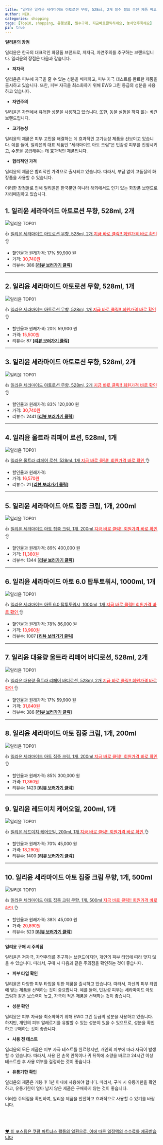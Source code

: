 ```yaml
---
title: "일리윤 일리윤 세라마이드 아토로션 무향, 528ml, 2개 필수 필요 추천 제품 비교 최저 가격 비교 장점 구매 후기 구매평"
author: NEO.
categories: shopping
tags: [Top10, shopping, 유행상품, 필수구매, 지금바로클릭하세요, 놓치면후회해요]
pin: true
---
```

**일리윤의 장점**

일리윤은 한국의 대표적인 화장품 브랜드로, 저자극, 자연주의를 추구하는 브랜드입니다. 일리윤의 장점은 다음과 같습니다.

* **저자극**

일리윤은 피부에 자극을 줄 수 있는 성분을 배제하고, 피부 자극 테스트를 완료한 제품을 출시하고 있습니다. 또한, 피부 자극을 최소화하기 위해 EWG 그린 등급의 성분을 사용하고 있습니다.

* **자연주의**

일리윤은 자연에서 유래한 성분을 사용하고 있습니다. 또한, 동물 실험을 하지 않는 비건 브랜드입니다.

* **고기능성**

일리윤의 제품은 피부 고민을 해결하는 데 효과적인 고기능성 제품을 선보이고 있습니다. 예를 들어, 일리윤의 대표 제품인 "세라마이드 아토 크림"은 민감성 피부를 진정시키고, 수분을 공급해주는 데 효과적인 제품입니다.

* **합리적인 가격**

일리윤의 제품은 합리적인 가격으로 출시되고 있습니다. 따라서, 부담 없이 고품질의 화장품을 사용할 수 있습니다.

이러한 장점들로 인해 일리윤은 한국뿐만 아니라 해외에서도 인기 있는 화장품 브랜드로 자리매김하고 있습니다.

   

## 1. 일리윤 세라마이드 아토로션 무향, 528ml, 2개

![일리윤 TOP01](https://thumbnail7.coupangcdn.com/thumbnails/remote/490x490ex/image/retail/images/8486910664458781-84dd5183-7234-465d-ab93-9d2c559b322c.crdownload)


👍 [일리윤 세라마이드 아토로션 무향, 528ml, 2개 <font color=red> 지금 바로 클릭!! 회원가격 바로 확인 </font> ](https://link.coupang.com/re/AFFSDP?lptag=AF3617701&subid=GithubCoopas&pageKey=6936824598&traceid=V0-153&itemId=16807084664&vendorItemId=84723562392) 👌 


- 할인율과 원래가격: 17%  59,900   원
- 가격: <span style='color:red'>30,740원</span>
- 리뷰수: 386  [**[리뷰 보러가기 클릭]**](https://link.coupang.com/re/AFFSDP?lptag=AF3617701&subid=GithubCoopas&pageKey=6936824598&traceid=V0-153&itemId=16807084664&vendorItemId=84723562392)

---


   

## 2. 일리윤 세라마이드 아토로션 무향, 528ml, 1개

![일리윤 TOP01](https://thumbnail6.coupangcdn.com/thumbnails/remote/490x490ex/image/retail/images/2977220283279792-57ee4bf6-57db-4561-8fed-d9181ec85777.jpg)


👍 [일리윤 세라마이드 아토로션 무향, 528ml, 1개 <font color=red> 지금 바로 클릭!! 회원가격 바로 확인 </font> ](https://link.coupang.com/re/AFFSDP?lptag=AF3617701&subid=GithubCoopas&pageKey=6936824598&traceid=V0-153&itemId=13311997229&vendorItemId=3335127002) 👌 


- 할인율과 원래가격: 20%  59,900   원
- 가격: <span style='color:red'>15,500원</span>
- 리뷰수: 87  [**[리뷰 보러가기 클릭]**](https://link.coupang.com/re/AFFSDP?lptag=AF3617701&subid=GithubCoopas&pageKey=6936824598&traceid=V0-153&itemId=13311997229&vendorItemId=3335127002)

---


   

## 3. 일리윤 세라마이드 아토로션 무향, 528ml, 2개

![일리윤 TOP01](https://thumbnail7.coupangcdn.com/thumbnails/remote/490x490ex/image/retail/images/8486910664458781-84dd5183-7234-465d-ab93-9d2c559b322c.crdownload)


👍 [일리윤 세라마이드 아토로션 무향, 528ml, 2개 <font color=red> 지금 바로 클릭!! 회원가격 바로 확인 </font> ](https://link.coupang.com/re/AFFSDP?lptag=AF3617701&subid=GithubCoopas&pageKey=6936824598&traceid=V0-153&itemId=16807084664&vendorItemId=84723562392) 👌 


- 할인율과 원래가격: 83%  120,000   원
- 가격: <span style='color:red'>30,740원</span>
- 리뷰수: 2441  [**[리뷰 보러가기 클릭]**](https://link.coupang.com/re/AFFSDP?lptag=AF3617701&subid=GithubCoopas&pageKey=6936824598&traceid=V0-153&itemId=16807084664&vendorItemId=84723562392)

---


   

## 4. 일리윤 울트라 리페어 로션, 528ml, 1개

![일리윤 TOP01](https://thumbnail8.coupangcdn.com/thumbnails/remote/490x490ex/image/retail/images/2414583033506992-a03c9b52-923f-4e4a-a872-6adcce4a41a4.jpg)


👍 [일리윤 울트라 리페어 로션, 528ml, 1개 <font color=red> 지금 바로 클릭!! 회원가격 바로 확인 </font> ](https://link.coupang.com/re/AFFSDP?lptag=AF3617701&subid=GithubCoopas&pageKey=344528374&traceid=V0-153&itemId=12417488214&vendorItemId=3335127006) 👌 


- 할인율과 원래가격: 
- 가격: <span style='color:red'>16,570원</span>
- 리뷰수: 21  [**[리뷰 보러가기 클릭]**](https://link.coupang.com/re/AFFSDP?lptag=AF3617701&subid=GithubCoopas&pageKey=344528374&traceid=V0-153&itemId=12417488214&vendorItemId=3335127006)

---


   

## 5. 일리윤 세라마이드 아토 집중 크림, 1개, 200ml

![일리윤 TOP01](https://thumbnail7.coupangcdn.com/thumbnails/remote/490x490ex/image/retail/images/6939942633051113-84fc83f0-3e09-412d-8a7d-11f9f621a510.jpg)


👍 [일리윤 세라마이드 아토 집중 크림, 1개, 200ml <font color=red> 지금 바로 클릭!! 회원가격 바로 확인 </font> ](https://link.coupang.com/re/AFFSDP?lptag=AF3617701&subid=GithubCoopas&pageKey=7255541573&traceid=V0-153&itemId=16807390921&vendorItemId=3003330255) 👌 


- 할인율과 원래가격: 89%  400,000   원
- 가격: <span style='color:red'>11,360원</span>
- 리뷰수: 1344  [**[리뷰 보러가기 클릭]**](https://link.coupang.com/re/AFFSDP?lptag=AF3617701&subid=GithubCoopas&pageKey=7255541573&traceid=V0-153&itemId=16807390921&vendorItemId=3003330255)

---


   

## 6. 일리윤 세라마이드 아토 6.0 탑투토워시, 1000ml, 1개

![일리윤 TOP01](https://thumbnail9.coupangcdn.com/thumbnails/remote/490x490ex/image/retail/images/8653144425053913-a399cbb8-c76d-44e4-a441-bb59ae72eb5a.jpg)


👍 [일리윤 세라마이드 아토 6.0 탑투토워시, 1000ml, 1개 <font color=red> 지금 바로 클릭!! 회원가격 바로 확인 </font> ](https://link.coupang.com/re/AFFSDP?lptag=AF3617701&subid=GithubCoopas&pageKey=91830709&traceid=V0-153&itemId=9074856928&vendorItemId=76361145604) 👌 


- 할인율과 원래가격: 78%  86,000   원
- 가격: <span style='color:red'>13,960원</span>
- 리뷰수: 1007  [**[리뷰 보러가기 클릭]**](https://link.coupang.com/re/AFFSDP?lptag=AF3617701&subid=GithubCoopas&pageKey=91830709&traceid=V0-153&itemId=9074856928&vendorItemId=76361145604)

---


   

## 7. 일리윤 대용량 울트라 리페어 바디로션, 528ml, 2개

![일리윤 TOP01](https://thumbnail10.coupangcdn.com/thumbnails/remote/490x490ex/image/retail/images/b2847939-1004-4eb7-904c-81f65234260a5873123963858033979.png)


👍 [일리윤 대용량 울트라 리페어 바디로션, 528ml, 2개 <font color=red> 지금 바로 클릭!! 회원가격 바로 확인 </font> ](https://link.coupang.com/re/AFFSDP?lptag=AF3617701&subid=GithubCoopas&pageKey=344528374&traceid=V0-153&itemId=18173254532&vendorItemId=85322528116) 👌 


- 할인율과 원래가격: 17%  59,900   원
- 가격: <span style='color:red'>31,840원</span>
- 리뷰수: 386  [**[리뷰 보러가기 클릭]**](https://link.coupang.com/re/AFFSDP?lptag=AF3617701&subid=GithubCoopas&pageKey=344528374&traceid=V0-153&itemId=18173254532&vendorItemId=85322528116)

---


   

## 8. 일리윤 세라마이드 아토 집중 크림, 1개, 200ml

![일리윤 TOP01](https://thumbnail7.coupangcdn.com/thumbnails/remote/490x490ex/image/retail/images/6939942633051113-84fc83f0-3e09-412d-8a7d-11f9f621a510.jpg)


👍 [일리윤 세라마이드 아토 집중 크림, 1개, 200ml <font color=red> 지금 바로 클릭!! 회원가격 바로 확인 </font> ](https://link.coupang.com/re/AFFSDP?lptag=AF3617701&subid=GithubCoopas&pageKey=7255541573&traceid=V0-153&itemId=16807390921&vendorItemId=3003330255) 👌 


- 할인율과 원래가격: 85%  300,000   원
- 가격: <span style='color:red'>11,360원</span>
- 리뷰수: 1423  [**[리뷰 보러가기 클릭]**](https://link.coupang.com/re/AFFSDP?lptag=AF3617701&subid=GithubCoopas&pageKey=7255541573&traceid=V0-153&itemId=16807390921&vendorItemId=3003330255)

---


   

## 9. 일리윤 레드이치 케어오일, 200ml, 1개

![일리윤 TOP01](https://thumbnail6.coupangcdn.com/thumbnails/remote/490x490ex/image/retail/images/539256087455103-a6c162b9-c12a-4ff6-83eb-6a412ed11e63.jpg)


👍 [일리윤 레드이치 케어오일, 200ml, 1개 <font color=red> 지금 바로 클릭!! 회원가격 바로 확인 </font> ](https://link.coupang.com/re/AFFSDP?lptag=AF3617701&subid=GithubCoopas&pageKey=7397394900&traceid=V0-153&itemId=19139152492&vendorItemId=86762585256) 👌 


- 할인율과 원래가격: 70%  45,000   원
- 가격: <span style='color:red'>18,290원</span>
- 리뷰수: 1400  [**[리뷰 보러가기 클릭]**](https://link.coupang.com/re/AFFSDP?lptag=AF3617701&subid=GithubCoopas&pageKey=7397394900&traceid=V0-153&itemId=19139152492&vendorItemId=86762585256)

---


   

## 10. 일리윤 세라마이드 아토 집중 크림 무향, 1개, 500ml

![일리윤 TOP01](https://thumbnail9.coupangcdn.com/thumbnails/remote/490x490ex/image/retail/images/2949860890650303-aa90960b-1acf-4896-8623-8411e2f7221d.jpg)


👍 [일리윤 세라마이드 아토 집중 크림 무향, 1개, 500ml <font color=red> 지금 바로 클릭!! 회원가격 바로 확인 </font> ](https://link.coupang.com/re/AFFSDP?lptag=AF3617701&subid=GithubCoopas&pageKey=6980895530&traceid=V0-153&itemId=16807258610&vendorItemId=3335127000) 👌 


- 할인율과 원래가격: 38%  45,000   원
- 가격: <span style='color:red'>20,890원</span>
- 리뷰수: 523  [**[리뷰 보러가기 클릭]**](https://link.coupang.com/re/AFFSDP?lptag=AF3617701&subid=GithubCoopas&pageKey=6980895530&traceid=V0-153&itemId=16807258610&vendorItemId=3335127000)

---
**일리윤 구매 시 주의점**

일리윤은 저자극, 자연주의를 추구하는 브랜드이지만, 개인의 피부 타입에 따라 맞지 않을 수 있습니다. 따라서, 구매 시 다음과 같은 주의점을 확인하는 것이 좋습니다.

* **피부 타입 확인**

일리윤은 다양한 피부 타입을 위한 제품을 출시하고 있습니다. 따라서, 자신의 피부 타입에 맞는 제품을 선택하는 것이 중요합니다. 예를 들어, 민감성 피부는 세라마이드 아토 크림과 같은 보습력이 높고, 자극이 적은 제품을 선택하는 것이 좋습니다.

* **성분 확인**

일리윤은 피부 자극을 최소화하기 위해 EWG 그린 등급의 성분을 사용하고 있습니다. 하지만, 개인의 피부 알레르기를 유발할 수 있는 성분이 있을 수 있으므로, 성분을 확인하고 구매하는 것이 좋습니다.

* **사용 전 테스트**

일리윤의 모든 제품은 피부 자극 테스트를 완료했지만, 개인의 피부에 따라 자극이 발생할 수 있습니다. 따라서, 사용 전 손목 안쪽이나 귀 뒤쪽에 소량을 바르고 24시간 이상 테스트한 후 사용 여부를 결정하는 것이 좋습니다.

* **유통기한 확인**

일리윤의 제품은 개봉 후 1년 이내에 사용해야 합니다. 따라서, 구매 시 유통기한을 확인하고, 유통기한이 얼마 남지 않은 제품은 구매하지 않는 것이 좋습니다.

이러한 주의점을 확인하여, 일리윤 제품을 안전하고 효과적으로 사용할 수 있기를 바랍니다.<br><br><br><br><br> [ ❤  이 포스팅은 쿠팡 파트너스 활동의 일환으로, 이에 따른 일정액의 수수료를 제공받습니다](https://link.coupang.com/a/bcEFyh)